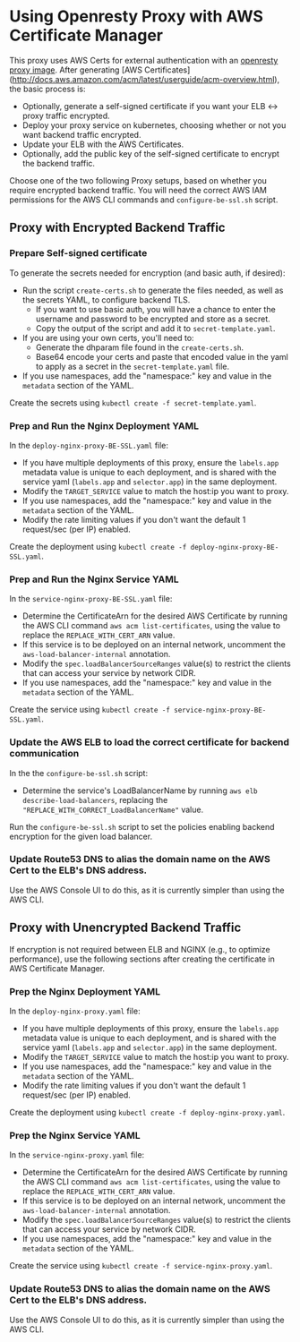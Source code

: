 # Using Openresty Proxy with AWS Certificate Manager
This proxy uses AWS Certs for external authentication with an [openresty proxy image](https://github.com/zulily/zutools/tree/master/aws/openresty-awscert-proxy/build-openresty-image).  After generating [AWS Certificates] (http://docs.aws.amazon.com/acm/latest/userguide/acm-overview.html), the basic process is:

 - Optionally, generate a self-signed certificate if you want your ELB <-> proxy traffic encrypted.
 - Deploy your proxy service on kubernetes, choosing whether or not you want backend traffic encrypted.
 - Update your ELB with the AWS Certificates.
 - Optionally, add the public key of the self-signed certificate to encrypt the backend traffic.

Choose one of the two following Proxy setups, based on whether you require encrypted backend traffic. You will need the correct AWS IAM permissions for the AWS CLI commands and `configure-be-ssl.sh` script.

## Proxy with Encrypted Backend Traffic
### Prepare Self-signed certificate

To generate the secrets needed for encryption (and basic auth, if desired):

* Run the script `create-certs.sh`  to generate the files needed, as well as the secrets YAML, to configure backend TLS.
	* If you want to use basic auth, you will have a chance to enter the username and password to be encrypted and store as a secret.
	* Copy the output of the script and add it to  `secret-template.yaml`.
* If you are using your own certs, you'll need to:
	* Generate the dhparam file found in the `create-certs.sh`.
	* Base64 encode your certs and paste that encoded value in the yaml to apply as a secret in the `secret-template.yaml` file.
* If you use namespaces, add the "namespace:" key and value in the `metadata` section of the YAML.

Create the secrets using `kubectl create -f secret-template.yaml`.

### Prep and Run the Nginx Deployment YAML

In the `deploy-nginx-proxy-BE-SSL.yaml` file:

* If you have multiple deployments of this proxy, ensure the `labels.app` metadata value is unique to each deployment, and is shared with the service yaml (`labels.app` and `selector.app`) in the same deployment.
* Modify the `TARGET_SERVICE` value to match the host:ip you want to proxy.
* If you use namespaces, add the "namespace:" key and value in the `metadata` section of the YAML.
* Modify the rate limiting values if you don't want the default 1 request/sec (per IP) enabled.

Create the deployment using `kubectl create -f deploy-nginx-proxy-BE-SSL.yaml`.

### Prep and Run the Nginx Service YAML

In the `service-nginx-proxy-BE-SSL.yaml` file:

* Determine the CertificateArn for the desired AWS Certificate by running the AWS CLI command `aws acm list-certificates`, using the value to replace the `REPLACE_WITH_CERT_ARN` value.
* If this service is to be deployed on an internal network, uncomment the `aws-load-balancer-internal` annotation.
* Modify the `spec.loadBalancerSourceRanges` value(s) to restrict the clients that can access your service by network CIDR.
* If you use namespaces, add the "namespace:" key and value in the `metadata` section of the YAML.

Create the service using `kubectl create -f service-nginx-proxy-BE-SSL.yaml`.

### Update the AWS ELB to load the correct certificate for backend communication

In the the `configure-be-ssl.sh` script:

* Determine the service's LoadBalancerName by running `aws elb describe-load-balancers`, replacing the `"REPLACE_WITH_CORRECT_LoadBalancerName"` value.

Run the `configure-be-ssl.sh` script to set the policies enabling backend encryption for the given load balancer.

### Update Route53 DNS to alias the domain name on the AWS Cert to the ELB's DNS address.

Use the AWS Console UI to do this, as it is currently simpler than using the AWS CLI.

## Proxy with Unencrypted Backend Traffic
If encryption is not required between ELB and NGINX (e.g., to optimize performance), use the following sections after creating the certificate in AWS Certificate Manager.

### Prep the Nginx Deployment YAML

In the `deploy-nginx-proxy.yaml` file:

* If you have multiple deployments of this proxy, ensure the `labels.app` metadata value is unique to each deployment, and is shared with the service yaml (`labels.app` and `selector.app`) in the same deployment.
* Modify the `TARGET_SERVICE` value to match the host:ip you want to proxy.
* If you use namespaces, add the "namespace:" key and value in the `metadata` section of the YAML.
* Modify the rate limiting values if you don't want the default 1 request/sec (per IP) enabled.

Create the deployment using `kubectl create -f deploy-nginx-proxy.yaml`.

### Prep the Nginx Service YAML

In the `service-nginx-proxy.yaml` file:

* Determine the CertificateArn for the desired AWS Certificate by running the AWS CLI command `aws acm list-certificates`, using the value to replace the `REPLACE_WITH_CERT_ARN` value.
* If this service is to be deployed on an internal network, uncomment the `aws-load-balancer-internal` annotation.
* Modify the `spec.loadBalancerSourceRanges` value(s) to restrict the clients that can access your service by network CIDR.
* If you use namespaces, add the "namespace:" key and value in the `metadata` section of the YAML.

Create the service using `kubectl create -f service-nginx-proxy.yaml`.

### Update Route53 DNS to alias the domain name on the AWS Cert to the ELB's DNS address.

Use the AWS Console UI to do this, as it is currently simpler than using the AWS CLI.